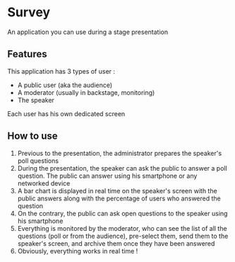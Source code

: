 # Survey
An application you can use during a stage presentation

## Features
This application has 3 types of user :
* A public user (aka the audience)
* A moderator (usually in backstage, monitoring)
* The speaker

Each user has his own dedicated screen

## How to use
1. Previous to the presentation, the administrator prepares the speaker's poll questions
2. During the presentation, the speaker can ask the public to answer a poll question. The public can answer using his smartphone or any networked device
3. A bar chart is displayed in real time on the speaker's screen with the public answers along with the percentage of users who answered the question
3. On the contrary, the public can ask open questions to the speaker using his smartphone
4. Everything is monitored by the moderator, who can see the list of all the questions (poll or from the audience), pre-select them, send them to the speaker's screen, and archive them once they have been answered
5. Obviously, everything works in real time !
